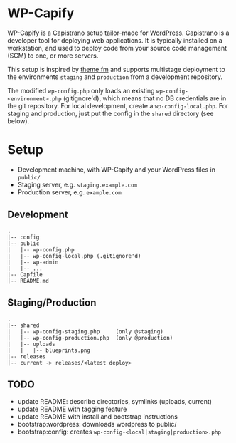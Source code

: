 # WP-Capify

WP-Capify is a [Capistrano][1] setup tailor-made for [WordPress][2]. [Capistrano][1] is a developer tool for deploying web applications. It is typically installed on a workstation, and used to deploy code from your source code management (SCM) to one, or more servers.

This setup is inspired by [theme.fm][3] and supports multistage deployment to the environments `staging` and `production` from a development repository.

The modified `wp-config.php` only loads an existing `wp-config-<environment>.php` (gitignore'd), which means that no DB credentials are in the git repository. For local development, create a `wp-config-local.php`. For staging and production, just put the config in the `shared` directory (see below).


# Setup

* Development machine, with WP-Capify and your WordPress files in `public/`
* Staging server, e.g. `staging.example.com`
* Production server, e.g. `example.com`

## Development

    .
    |-- config
    |-- public
    |   |-- wp-config.php
    |   |-- wp-config-local.php (.gitignore'd)
    |   |-- wp-admin
    |   |-- ...
    |-- Capfile
    |-- README.md

## Staging/Production

    .
    |-- shared
    |   |-- wp-config-staging.php     (only @staging)
    |   |-- wp-config-production.php  (only @production)
    |   |-- uploads
    |   |   |-- blueprints.png
    |-- releases
    |-- current -> releases/<latest deploy>

## TODO

* update README: describe directories, symlinks (uploads, current)
* update README with tagging feature
* update README with install and bootstrap instructions
* bootstrap:wordpress: downloads wordpress to public/
* bootstrap:config: creates `wp-config-<local|staging|production>.php`


[1]: http://capify.org
[2]: http://wordpress.org/
[3]: http://theme.fm/2011/09/deploying-wordpress-with-capistrano-part-2-staging-servers-tagging-database-security-2213/ "Theme.fm"
